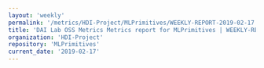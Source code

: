 ```yaml
---
layout: 'weekly'
permalink: '/metrics/HDI-Project/MLPrimitives/WEEKLY-REPORT-2019-02-17'
title: 'DAI Lab OSS Metrics Metrics report for MLPrimitives | WEEKLY-REPORT-2019-02-17'
organization: 'HDI-Project'
repository: 'MLPrimitives'
current_date: '2019-02-17'
---
```

